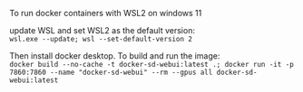 To run docker containers with WSL2 on windows 11

update WSL and set WSL2 as the default version:\
```wsl.exe --update; wsl --set-default-version 2```

Then install docker desktop. To build and run the image:\
```docker build --no-cache -t docker-sd-webui:latest .; docker run -it -p 7860:7860 --name "docker-sd-webui" --rm --gpus all docker-sd-webui:latest```
